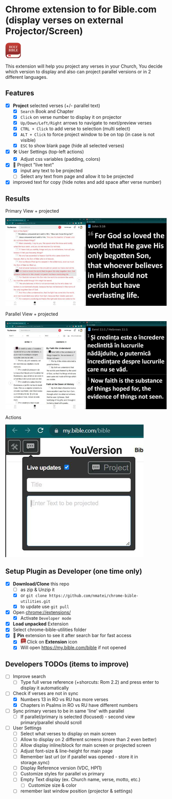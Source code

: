 # Chrome extension to for Bible.com (display verses on external Projector/Screen)

![icon](icon-48.png)

This extension will help you project any verses in your Church,
You decide which version to display and also can project parallel versions
or in 2 different languages.

## Features

- [x] **Project** selected verses (+/- parallel text)
  - [x] `Search` Book and Chapter
  - [x] `Click` on verse number to display it on projector
  - [x] `Up/Down/Left/Right` arrows to navigate to next/preview verses
  - [x] `CTRL + Click` to add verse to selection (multi select)
  - [x] `ALT + Click` to force project window to be on top (in case is not visible)
  - [x] `ESC` to show blank page (hide all selected verses)
- [x] 🛠 User Settings (top-left actions)
  - [x] Adjust css variables (padding, colors)
- [x] 💬 Project "live text"
  - [x] input any text to be projected
  - [ ] Select any text from page and allow it to be projected
- [x] improved text for copy (hide notes and add space after verse number)

## Results

Primary View + projected

![Primary](screens/primary.jpg)

Parallel View + projected

![Parallel](screens/parallel.jpg)

Actions

![Actions](screens/actions.jpg)


## Setup Plugin as Developer (one time only)

- [x] **Download/Clone** this repo
  - [ ] as zip & Unzip it
  - [x] or `git clone https://github.com/nmatei/chrome-bible-utilities.git`
  - [x] to update use `git pull`
- [x] Open [chrome://extensions/](chrome://extensions/)
  - [x] Activate `Developer mode`
- [x] **Load unpacked** Extension
- [x] Select chrome-bible-utilities folder
- [x] 📌 **Pin** extension to see it after search bar for fast access
  - [x] ![icon](icon-16.png) Click on **Extension** icon
  - [x] Will open https://my.bible.com/bible if not opened

## Developers TODOs (items to improve)

- [ ] Improve search
  - [ ] Type full verse reference (+shorcuts: Rom 2.2) and press enter to display it automatically
- [ ] Check if verses are not in sync 
  - [x] Numbers 13 in RO vs RU has more verses
  - [x] Chapters in Psalms in RO vs RU have different numbers
- [ ] Sync primary verses to be in same 'line' with parallel
  - [ ] If parallel/primary is selected (focused) - second view primary/parallel should scroll
- [ ] User Settings
  - [ ] Select what verses to display on main screen
  - [ ] Allow to display on 2 different screens (more than 2 even better)
  - [ ] Allow display inline/block for main screen or projected screen
  - [ ] Adjust font-size & line-height for main page
  - [ ] Remember last url (or if parallel was opened - store it in storage.sync)
  - [ ] Display Reference version (VDC, НРП)
  - [ ] Customize styles for parallel vs primary
  - [ ] Empty Text display (ex. Church name, verse, motto, etc.)
    - [ ] Customize size & color
  - [ ] remember last window position (projector & settings)